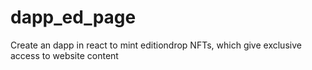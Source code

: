 # dapp_ed_page
Create an dapp in react to mint editiondrop NFTs, which give exclusive access to website content
